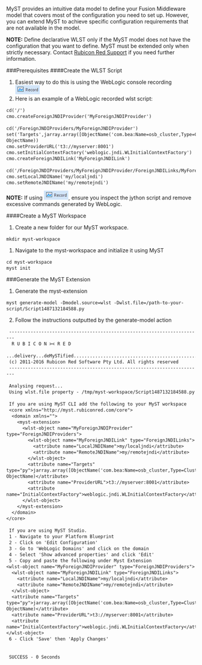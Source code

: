 MyST provides an intuitive data model to define your Fusion Middleware model that covers most of the configuration you need to set up. However, you can extend MyST to achieve specific configuration requirements that are not available in the model.

**NOTE:** Define declarative WLST only if the MyST model does not have the configuration that you want to define. MyST must be extended only when strictly necessary. Contact [Rubicon Red Support](mailto:myst.support@rubiconred.com) if you need further information.

###Prerequisites
####Create the WLST Script
1. Easiest way to do this is using the WebLogic console recording ![WebLogic Record](/platform-configuration/configure-myst-extension/WebLogic-Console-Record.png)
1. Here is an example of a WebLogic recorded wlst script:

```
cd('/')
cmo.createForeignJNDIProvider('MyForeignJNDIProvider')

cd('/ForeignJNDIProviders/MyForeignJNDIProvider')
set('Targets',jarray.array([ObjectName('com.bea:Name=osb_cluster,Type=Cluster')], ObjectName))
cmo.setProviderURL('t3://myserver:8001')
cmo.setInitialContextFactory('weblogic.jndi.WLInitialContextFactory')
cmo.createForeignJNDILink('MyForeignJNDILink')

cd('/ForeignJNDIProviders/MyForeignJNDIProvider/ForeignJNDILinks/MyForeignJNDILink')
cmo.setLocalJNDIName('my/localjndi')
cmo.setRemoteJNDIName('my/remotejndi')
```
**NOTE:** If using ![WebLogic Record](/platform-configuration/configure-myst-extension/WebLogic-Console-Record.png), ensure you inspect the jython script and remove excessive commands generated by WebLogic.

####Create a MyST Workspace
1. Create a new folder for our MyST workspace.
```
mkdir myst-workspace
```
1. Navigate to the myst-workspace and initialize it using MyST
```
cd myst-workspace
myst init
```

###Generate the MyST Extension
1. Generate the myst-extension
```
myst generate-model -Dmodel.source=wlst -Dwlst.file=/path-to-your-script/Script1487132184588.py
```
2. Follow the instructions outputted by the generate-model action

```
 ------------------------------------------------------------------------
  R U B I C O N >< R E D                             
 ...delivery...deMySTified..............................................
 (c) 2011-2016 Rubicon Red Software Pty Ltd. All rights reserved
 ------------------------------------------------------------------------

 Analysing request...
 Using wlst.file property - /tmp/myst-workspace/Script1487132184588.py

 If you are using MyST CLI add the following to your MyST workspace
 <core xmlns="http://myst.rubiconred.com/core">
  <domain xmlns="">
    <myst-extension>
      <wlst-object name="MyForeignJNDIProvider" type="ForeignJNDIProviders">
        <wlst-object name="MyForeignJNDILink" type="ForeignJNDILinks">
          <attribute name="LocalJNDIName">my/localjndi</attribute>
          <attribute name="RemoteJNDIName">my/remotejndi</attribute>
        </wlst-object>
        <attribute name="Targets" type="py">jarray.array([ObjectName('com.bea:Name=osb_cluster,Type=Cluster')], ObjectName)</attribute>
        <attribute name="ProviderURL">t3://myserver:8001</attribute>
        <attribute name="InitialContextFactory">weblogic.jndi.WLInitialContextFactory</attribute>
      </wlst-object>
    </myst-extension>
  </domain>
</core>

 If you are using MyST Studio.
 1 - Navigate to your Platform Blueprint
 2 - Click on 'Edit Configuration'
 3 - Go to 'WebLogic Domains' and click on the domain
 4 - Select 'Show advanced properties' and click 'Edit'
 5 - Copy and paste the following under Myst Extension
<wlst-object name="MyForeignJNDIProvider" type="ForeignJNDIProviders">
  <wlst-object name="MyForeignJNDILink" type="ForeignJNDILinks">
    <attribute name="LocalJNDIName">my/localjndi</attribute>
    <attribute name="RemoteJNDIName">my/remotejndi</attribute>
  </wlst-object>
  <attribute name="Targets" type="py">jarray.array([ObjectName('com.bea:Name=osb_cluster,Type=Cluster')], ObjectName)</attribute>
  <attribute name="ProviderURL">t3://myserver:8001</attribute>
  <attribute name="InitialContextFactory">weblogic.jndi.WLInitialContextFactory</attribute>
</wlst-object>
 6 - Click 'Save' then 'Apply Changes'


 SUCCESS - 0 Seconds

```